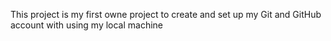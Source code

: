 This project is my first owne project to create and set up my Git and GitHub account with using my local machine
